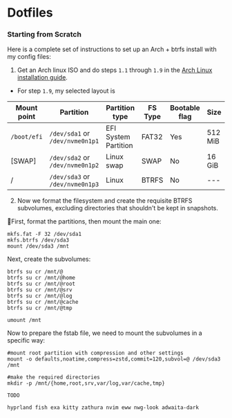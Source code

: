 # Dotfiles



### Starting from Scratch

Here is a complete set of instructions to set up an Arch + btrfs install with my config files: 


1. Get an Arch linux ISO and do steps `1.1` through `1.9` in the [Arch Linux installation guide](https://wiki.archlinux.org/title/installation_guide).

- For step `1.9`, my selected layout is 

| Mount point | Partition | Partition type | FS Type     | Bootable flag | Size   |
|-------------|-----------|---------------------|-----------|----|--------|
| `/boot/efi`       | `/dev/sda1`  or `/dev/nvme0n1p1` | EFI System Partition| FAT32 | Yes           | 512 MiB|
| [SWAP]      | `/dev/sda2` or `/dev/nvme0n1p2`| Linux swap | SWAP          | No            | 16 GiB |
| /           | `/dev/sda3` or `/dev/nvme0n1p3` | Linux | BTRFS       | No            | --- |


2. Now we format the filesystem and create the requisite BTRFS subvolumes, excluding directories that shouldn't be kept in snapshots.

First, format the partitions, then mount the main one: 

  ```
  mkfs.fat -F 32 /dev/sda1
  mkfs.btrfs /dev/sda3
  mount /dev/sda3 /mnt
  ```

  Next, create the subvolumes: 

```
btrfs su cr /mnt/@ 
btrfs su cr /mnt/@home 
btrfs su cr /mnt/@root 
btrfs su cr /mnt/@srv 
btrfs su cr /mnt/@log 
btrfs su cr /mnt/@cache 
btrfs su cr /mnt/@tmp

umount /mnt
```

Now to prepare the fstab file, we need to mount the subvolumes in a specific way: 
```
#mount root partition with compression and other settings
mount -o defaults,noatime,compress=zstd,commit=120,subvol=@ /dev/sda3 /mnt

#make the required directories 
mkdir -p /mnt/{home,root,srv,var/log,var/cache,tmp}

TODO

```







```hyprland fish exa kitty zathura nvim eww nwg-look adwaita-dark```
